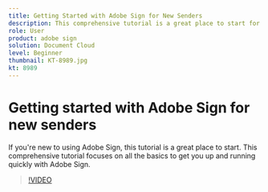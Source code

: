 ```yaml
---
title: Getting Started with Adobe Sign for New Senders
description: This comprehensive tutorial is a great place to start for new senders in Adobe Sign
role: User
product: adobe sign
solution: Document Cloud
level: Beginner
thumbnail: KT-8989.jpg
kt: 8989
---
```

# Getting started with Adobe Sign for new senders

If you're new to using Adobe Sign, this tutorial is a great place to start. This comprehensive tutorial focuses on all the basics to get you up and running quickly with Adobe Sign.

>[!VIDEO](https://video.tv.adobe.com/v/337151?hidetitle=true)
